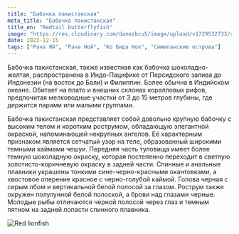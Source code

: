 ```yaml
---
title: "Бабочка пакистанская"
meta_title: "Бабочка пакистанская"
title_en: "Redtail butterflyfish"
image: "https://res.cloudinary.com/danezbcu5/image/upload/v1729532733/redtail-butterflyfish_og4qds.png"
date: 2023-12-15
tags: ["Рача Яй", "Рача Ной", "Ко Бида Нок", "Симиланские острова"]
---
```


Бабочка пакистанская, также известная как бабочка шоколадно-желтая, распространена в Индо-Пацифике от Персидского залива до Индонезии (на восток до Бали) и Филиппин. Более обычна в Индийском океане. Обитает на плато и внешних склонах коралловых рифов, предпочитая мелководные участки от 3 до 15 метров глубины, где держится парами или малыми группами.

Бабочка пакистанская представляет собой довольно крупную бабочку с высоким телом и коротким рострумом, обладающую элегантной окраской, напоминающей некрупных ангелов. Её характерным признаком является сетчатый узор на теле, образованный широкими темными каймами чешуи. Передняя часть туловища имеет более темную шоколадную окраску, которая постепенно переходит в светлую золотисто-коричневую окраску в задней части. Спинные и анальные плавники украшены тонкими сине-черно-красными окантовками, а хвостовое оперение красное с черно-голубой каймой. Голова черная с серым лбом и вертикальной белой полосой за глазом. Рострум также окружен полулунной белой полоской, а брови над глазами черные. Молодые рыбы отличаются черной полосой через глаз и темным пятном на задней лопасти спинного плавника.

![Red lionfish](https://res.cloudinary.com/danezbcu5/image/upload/v1729357143/redtail-butterflyfish_ugsreh.png "Red lionfish")
